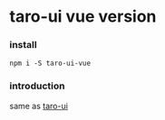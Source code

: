 # taro-ui vue version
### install
```
npm i -S taro-ui-vue
```
### introduction
same as [taro-ui](https://taro-ui.jd.com/#/docs/introduction)